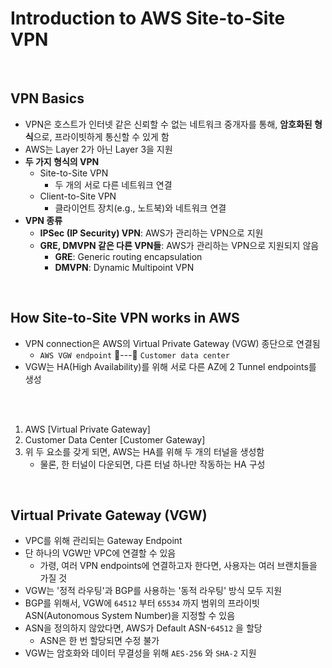 # Introduction to AWS Site-to-Site VPN

<br/>

## VPN Basics
- VPN은 호스트가 인터넷 같은 신뢰할 수 없는 네트워크 중개자를 통해, **암호화된 형식**으로, 프라이빗하게 통신할 수 있게 함
- AWS는 Layer 2가 아닌 Layer 3을 지원
- **두 가지 형식의 VPN**
  - Site-to-Site VPN
    - 두 개의 서로 다른 네트워크 연결
  - Client-to-Site VPN
    - 클라이언트 장치(e.g., 노트북)와 네트워크 연결
- **VPN 종류**
  - **IPSec (IP Security) VPN**: AWS가 관리하는 VPN으로 지원
  - **GRE, DMVPN 같은 다른 VPN들**: AWS가 관리하는 VPN으로 지원되지 않음
    - **GRE**: Generic routing encapsulation
    - **DMVPN**: Dynamic Multipoint VPN

<br/>

## How Site-to-Site VPN works in AWS

- VPN connection은 AWS의 Virtual Private Gateway (VGW) 종단으로 연결됨
  - `AWS VGW endpoint` 🔗---🔗 `Customer data center`
- VGW는 HA(High Availability)를 위해 서로 다른 AZ에 2 Tunnel endpoints를 생성

<br><img src="./img/introduction_to_aws_site_to_site_vpn_img1.png" width="0%" /><br>

1. AWS [Virtual Private Gateway] 
2. Customer Data Center [Customer Gateway]
3. 위 두 요소를 갖게 되면, AWS는 HA를 위해 두 개의 터널을 생성함
   - 물론, 한 터널이 다운되면, 다른 터널 하나만 작동하는 HA 구성

<br/>

## Virtual Private Gateway (VGW)
- VPC를 위해 관리되는 Gateway Endpoint
- 단 하나의 VGW만 VPC에 연결할 수 있음
  - 가령, 여러 VPN endpoints에 연결하고자 한다면, 사용자는 여러 브랜치들을 가질 것
- VGW는 '정적 라우팅'과 BGP를 사용하는 '동적 라우팅' 방식 모두 지원
- BGP를 위해서, VGW에 `64512` 부터 `65534` 까지 범위의 프라이빗 ASN(Autonomous System Number)을 지정할 수 있음
- ASN을 정의하지 않았다면, AWS가 Default ASN-`64512` 을 할당
  - ASN은 한 번 할당되면 수정 불가 
- VGW는 암호화와 데이터 무결성을 위해 `AES-256` 와 `SHA-2` 지원


